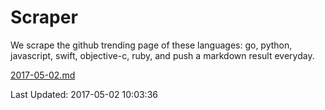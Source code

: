# Scraper

We scrape the github trending page of these languages: go, python, javascript, swift, objective-c, ruby, and push a markdown result everyday.

[2017-05-02.md](https://github.com/henson/Scraper/blob/master/2017-05-02.md)

Last Updated: 2017-05-02 10:03:36